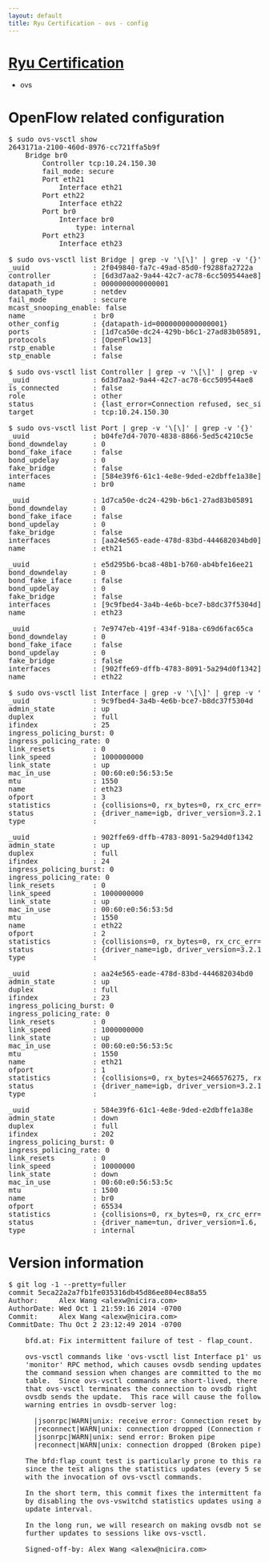 ```yaml
---
layout: default
title: Ryu Certification - ovs - config
---
```

# [Ryu Certification](http://osrg.github.io/ryu/certification.html)
* ovs 

# OpenFlow related configuration
<pre>
$ sudo ovs-vsctl show
2643171a-2100-460d-8976-cc721ffa5b9f
    Bridge br0
        Controller tcp:10.24.150.30
        fail_mode: secure
        Port eth21
            Interface eth21
        Port eth22
            Interface eth22
        Port br0
            Interface br0
                type: internal
        Port eth23
            Interface eth23

$ sudo ovs-vsctl list Bridge | grep -v '\[\]' | grep -v '{}'
_uuid               : 2f049840-fa7c-49ad-85d0-f9288fa2722a
controller          : [6d3d7aa2-9a44-42c7-ac78-6cc509544ae8]
datapath_id         : 0000000000000001
datapath_type       : netdev
fail_mode           : secure
mcast_snooping_enable: false
name                : br0
other_config        : {datapath-id=0000000000000001}
ports               : [1d7ca50e-dc24-429b-b6c1-27ad83b05891, 7e9747eb-419f-434f-918a-c69d6fac65ca, b04fe7d4-7070-4838-8866-5ed5c4210c5e, e5d295b6-bca8-48b1-b760-ab4bfe16ee21]
protocols           : [OpenFlow13]
rstp_enable         : false
stp_enable          : false

$ sudo ovs-vsctl list Controller | grep -v '\[\]' | grep -v '{}'
_uuid               : 6d3d7aa2-9a44-42c7-ac78-6cc509544ae8
is_connected        : false
role                : other
status              : {last_error=Connection refused, sec_since_connect=677, sec_since_disconnect=3, state=BACKOFF}
target              : tcp:10.24.150.30

$ sudo ovs-vsctl list Port | grep -v '\[\]' | grep -v '{}'
_uuid               : b04fe7d4-7070-4838-8866-5ed5c4210c5e
bond_downdelay      : 0
bond_fake_iface     : false
bond_updelay        : 0
fake_bridge         : false
interfaces          : [584e39f6-61c1-4e8e-9ded-e2dbffe1a38e]
name                : br0

_uuid               : 1d7ca50e-dc24-429b-b6c1-27ad83b05891
bond_downdelay      : 0
bond_fake_iface     : false
bond_updelay        : 0
fake_bridge         : false
interfaces          : [aa24e565-eade-478d-83bd-444682034bd0]
name                : eth21

_uuid               : e5d295b6-bca8-48b1-b760-ab4bfe16ee21
bond_downdelay      : 0
bond_fake_iface     : false
bond_updelay        : 0
fake_bridge         : false
interfaces          : [9c9fbed4-3a4b-4e6b-bce7-b8dc37f5304d]
name                : eth23

_uuid               : 7e9747eb-419f-434f-918a-c69d6fac65ca
bond_downdelay      : 0
bond_fake_iface     : false
bond_updelay        : 0
fake_bridge         : false
interfaces          : [902ffe69-dffb-4783-8091-5a294d0f1342]
name                : eth22

$ sudo ovs-vsctl list Interface | grep -v '\[\]' | grep -v '{}'
_uuid               : 9c9fbed4-3a4b-4e6b-bce7-b8dc37f5304d
admin_state         : up
duplex              : full
ifindex             : 25
ingress_policing_burst: 0
ingress_policing_rate: 0
link_resets         : 0
link_speed          : 1000000000
link_state          : up
mac_in_use          : 00:60:e0:56:53:5e
mtu                 : 1550
name                : eth23
ofport              : 3
statistics          : {collisions=0, rx_bytes=0, rx_crc_err=0, rx_dropped=0, rx_errors=0, rx_frame_err=0, rx_over_err=0, rx_packets=0, tx_bytes=4142921204, tx_dropped=0, tx_errors=0, tx_packets=5625259}
status              : {driver_name=igb, driver_version=3.2.10-k, firmware_version=2.10-9}
type                : 

_uuid               : 902ffe69-dffb-4783-8091-5a294d0f1342
admin_state         : up
duplex              : full
ifindex             : 24
ingress_policing_burst: 0
ingress_policing_rate: 0
link_resets         : 0
link_speed          : 1000000000
link_state          : up
mac_in_use          : 00:60:e0:56:53:5d
mtu                 : 1550
name                : eth22
ofport              : 2
statistics          : {collisions=0, rx_bytes=0, rx_crc_err=0, rx_dropped=0, rx_errors=0, rx_frame_err=0, rx_over_err=0, rx_packets=0, tx_bytes=3318166688, tx_dropped=0, tx_errors=0, tx_packets=48053480}
status              : {driver_name=igb, driver_version=3.2.10-k, firmware_version=2.10-9}
type                : 

_uuid               : aa24e565-eade-478d-83bd-444682034bd0
admin_state         : up
duplex              : full
ifindex             : 23
ingress_policing_burst: 0
ingress_policing_rate: 0
link_resets         : 0
link_speed          : 1000000000
link_state          : up
mac_in_use          : 00:60:e0:56:53:5c
mtu                 : 1550
name                : eth21
ofport              : 1
statistics          : {collisions=0, rx_bytes=2466576275, rx_crc_err=0, rx_dropped=0, rx_errors=0, rx_frame_err=0, rx_over_err=0, rx_packets=76152976, tx_bytes=0, tx_dropped=0, tx_errors=0, tx_packets=0}
status              : {driver_name=igb, driver_version=3.2.10-k, firmware_version=2.10-9}
type                : 

_uuid               : 584e39f6-61c1-4e8e-9ded-e2dbffe1a38e
admin_state         : down
duplex              : full
ifindex             : 202
ingress_policing_burst: 0
ingress_policing_rate: 0
link_resets         : 0
link_speed          : 10000000
link_state          : down
mac_in_use          : 00:60:e0:56:53:5c
mtu                 : 1500
name                : br0
ofport              : 65534
statistics          : {collisions=0, rx_bytes=0, rx_crc_err=0, rx_dropped=0, rx_errors=0, rx_frame_err=0, rx_over_err=0, rx_packets=0, tx_bytes=0, tx_dropped=0, tx_errors=0, tx_packets=0}
status              : {driver_name=tun, driver_version=1.6, firmware_version=N/A}
type                : internal
</pre>

# Version information
<pre>
$ git log -1 --pretty=fuller
commit 5eca22a2a7fb1fe035316db45d86ee804ec88a55
Author:     Alex Wang &lt;alexw@nicira.com&gt;
AuthorDate: Wed Oct 1 21:59:16 2014 -0700
Commit:     Alex Wang &lt;alexw@nicira.com&gt;
CommitDate: Thu Oct 2 23:12:49 2014 -0700

    bfd.at: Fix intermittent failure of test - flap_count.
    
    ovs-vsctl commands like 'ovs-vsctl list Interface p1' use the
    'monitor' RPC method, which causes ovsdb sending updates to
    the command session when changes are committed to the monitored
    table.  Since ovs-vsctl commands are short-lived, there is chance
    that ovs-vsctl terminates the connection to ovsdb right before
    ovsdb sends the update.  This race will cause the following
    warning entries in ovsdb-server log:
    
      |jsonrpc|WARN|unix: receive error: Connection reset by peer
      |reconnect|WARN|unix: connection dropped &#40;Connection reset by peer&#41;
      |jsonrpc|WARN|unix: send error: Broken pipe
      |reconnect|WARN|unix: connection dropped &#40;Broken pipe&#41;
    
    The bfd:flap_count test is particularly prone to this race,
    since the test aligns the statistics updates &#40;every 5 seconds&#41;
    with the invocation of ovs-vsctl commands.
    
    In the short term, this commit fixes the intermittent failure
    by disabling the ovs-vswitchd statistics updates using a huge
    update interval.
    
    In the long run, we will research on making ovsdb not send
    further updates to sessions like ovs-vsctl.
    
    Signed-off-by: Alex Wang &lt;alexw@nicira.com&gt;
</pre>
